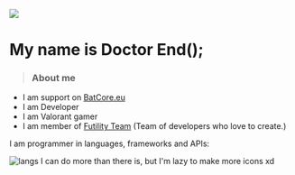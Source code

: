 ![](https://raw.githubusercontent.com/rodrigograca31/rodrigograca31/master/matrix.svg)
# My name is Doctor End();

> ### About me
- I am support on <a href="https://www.batcore.eu" target="_blank">BatCore.eu</a>
- I am Developer
- I am Valorant gamer
- I am member of <a href="https://www.futility.me" target="_blank">Futility Team</a> (Team of developers who love to create.)


I am programmer in languages, frameworks and APIs:

<img src="https://imgur.com/AAOXuiT.png" alt="langs"/> 
I can do more than there is, but I'm lazy to make more icons xd




